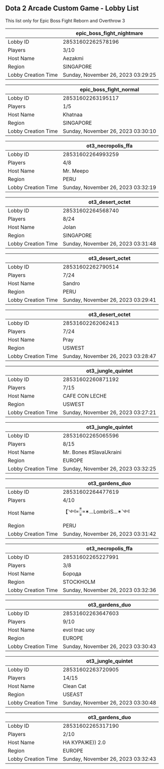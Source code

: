## Dota 2 Arcade Custom Game - Lobby List

This list only for Epic Boss Fight Reborn and Overthrow 3

|  | epic_boss_fight_nightmare |
| ------ | ------ |
| Lobby ID | 28531602262578196 |
| Players | 3/10 |
| Host Name | Aezakmi |
| Region | SINGAPORE |
| Lobby Creation Time | Sunday, November 26, 2023 03:29:25 |


|  | epic_boss_fight_normal |
| ------ | ------ |
| Lobby ID | 28531602263195117 |
| Players | 1/5 |
| Host Name | Khatnaa |
| Region | SINGAPORE |
| Lobby Creation Time | Sunday, November 26, 2023 03:30:10 |


|  | ot3_necropolis_ffa |
| ------ | ------ |
| Lobby ID | 28531602264993259 |
| Players | 4/8 |
| Host Name | Mr. Meepo |
| Region | PERU |
| Lobby Creation Time | Sunday, November 26, 2023 03:32:19 |


|  | ot3_desert_octet |
| ------ | ------ |
| Lobby ID | 28531602264568740 |
| Players | 8/24 |
| Host Name | Jolan |
| Region | SINGAPORE |
| Lobby Creation Time | Sunday, November 26, 2023 03:31:48 |


|  | ot3_desert_octet |
| ------ | ------ |
| Lobby ID | 28531602262790514 |
| Players | 7/24 |
| Host Name | Sandro |
| Region | PERU |
| Lobby Creation Time | Sunday, November 26, 2023 03:29:41 |


|  | ot3_desert_octet |
| ------ | ------ |
| Lobby ID | 28531602262062413 |
| Players | 7/24 |
| Host Name | Pray |
| Region | USWEST |
| Lobby Creation Time | Sunday, November 26, 2023 03:28:47 |


|  | ot3_jungle_quintet |
| ------ | ------ |
| Lobby ID | 28531602260871192 |
| Players | 7/15 |
| Host Name | CAFE CON LECHE |
| Region | USWEST |
| Lobby Creation Time | Sunday, November 26, 2023 03:27:21 |


|  | ot3_jungle_quintet |
| ------ | ------ |
| Lobby ID | 28531602265065596 |
| Players | 8/15 |
| Host Name | Mr. Bones #SlavaUkraini |
| Region | EUROPE |
| Lobby Creation Time | Sunday, November 26, 2023 03:32:25 |


|  | ot3_gardens_duo |
| ------ | ------ |
| Lobby ID | 28531602264477619 |
| Players | 4/10 |
| Host Name | 【༺𒋲✶...LombriS...✶༺ |
| Region | PERU |
| Lobby Creation Time | Sunday, November 26, 2023 03:31:42 |


|  | ot3_necropolis_ffa |
| ------ | ------ |
| Lobby ID | 28531602265227991 |
| Players | 3/8 |
| Host Name | Борода |
| Region | STOCKHOLM |
| Lobby Creation Time | Sunday, November 26, 2023 03:32:36 |


|  | ot3_gardens_duo |
| ------ | ------ |
| Lobby ID | 28531602263647603 |
| Players | 9/10 |
| Host Name | evol tnac uoy |
| Region | EUROPE |
| Lobby Creation Time | Sunday, November 26, 2023 03:30:43 |


|  | ot3_jungle_quintet |
| ------ | ------ |
| Lobby ID | 28531602263720905 |
| Players | 14/15 |
| Host Name | Clean Cat |
| Region | USEAST |
| Lobby Creation Time | Sunday, November 26, 2023 03:30:48 |


|  | ot3_gardens_duo |
| ------ | ------ |
| Lobby ID | 28531602265317190 |
| Players | 2/10 |
| Host Name | НА КУРАЖЕ)) 2.0 |
| Region | EUROPE |
| Lobby Creation Time | Sunday, November 26, 2023 03:32:43 |


